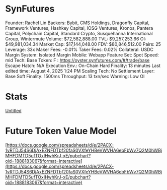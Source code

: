 # SynFutures

Founder: Rachel Lin
Backers: Bybit, CMS Holdings, Dragonfly Capital, Framework Ventures, Hashkey Capital, IOSG Ventures, Kronos, Pantera Capital, Polychain Capital, Standard Crypto, Susquehanna International Group, Wintermute
Volume: $72,582,888.00
TVL: $9,257,253.66
OI: $49,981,034.34
Market Cap: $17,144,048.00
FDV: $80,846,512.00
Pairs: 25
Leverage: 33x
Maker Fees: -0.01%
Taker Fees: 0.02%
Collateral: USDC
Margin System: Isolated Margin
Mobile: Webapp
Feature Set: Spot
Speed: mid
Tech: Base
Token: F
: https://oyster.synfutures.com/#/trade/base
Escape Hatch: N/A
Execution Env.: On-Chain
Hard Finality: 13 minutes
Last edited time: August 4, 2025 1:24 PM
Scaling Tech: No
Settlement Layer: Base
Soft Finality: 1500ms
Throughput: 13 txn/sec
Warning: Low OI

# Stats

[Untitled](SynFutures%202450ef85b758811ea164f9ce832cd07d/Untitled%202450ef85b7588134b0ecd02869cb0f72.csv)

# Future Token Value Model

[https://docs.google.com/spreadsheets/d/e/2PACX-1vRTDJ54S6DjAxEZNFDTbf20faS0VXfeYHBeVWVHA6ebFbWv7Q2M0hWBjMHFDMTD5ufTOxIHwhKrJ-xE/pubchart?oid=1888183067&format=interactive](https://docs.google.com/spreadsheets/d/e/2PACX-1vRTDJ54S6DjAxEZNFDTbf20faS0VXfeYHBeVWVHA6ebFbWv7Q2M0hWBjMHFDMTD5ufTOxIHwhKrJ-xE/pubchart?oid=1888183067&format=interactive)